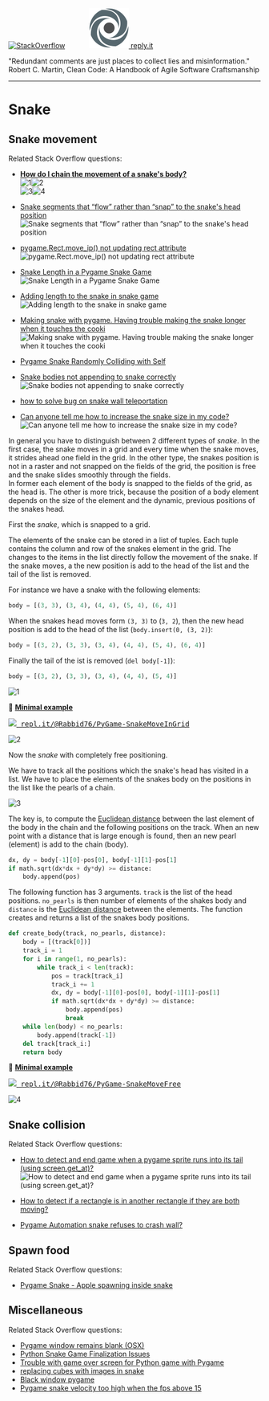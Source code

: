 [![StackOverflow](https://stackexchange.com/users/flair/7322082.png)](https://stackoverflow.com/users/5577765/rabbid76?tab=profile) &nbsp;&nbsp;&nbsp;&nbsp;&nbsp;&nbsp;&nbsp;&nbsp;&nbsp;&nbsp; [![reply.it](../../resource/logo/Repl_it_logo_80.png) reply.it](https://repl.it/repls/folder/PyGame%20Examples)

"Redundant comments are just places to collect lies and misinformation."  
Robert C. Martin, Clean Code: A Handbook of Agile Software Craftsmanship

---

# Snake

## Snake movement

Related Stack Overflow questions:

- **[How do I chain the movement of a snake's body?](https://stackoverflow.com/questions/62010434/how-do-i-chain-the-movement-of-a-snakes-body/62010435#62010435)**  
  ![1](https://i.stack.imgur.com/z9D7B.png)![2](https://i.stack.imgur.com/ZpKnj.gif)  
  ![3](https://i.stack.imgur.com/o1sqa.png)![4](https://i.stack.imgur.com/Q6zUm.gif)

- [Snake segments that “flow” rather than “snap” to the snake's head position](https://stackoverflow.com/questions/54273041/python-snake-segments-that-flow-rather-than-snap-to-the-snakes-head-positi/54276792#54276792)
  ![Snake segments that “flow” rather than “snap” to the snake's head position](https://i.stack.imgur.com/m4kJK.gif)

- [pygame.Rect.move_ip() not updating rect attribute](https://stackoverflow.com/questions/55036397/pygame-rect-move-ip-not-updating-rect-attribute/55046457#55046457)  
  ![pygame.Rect.move_ip() not updating rect attribute](https://i.stack.imgur.com/bMMK1.gif)

- [Snake Length in a Pygame Snake Game](https://stackoverflow.com/questions/55187822/snake-length-in-a-pygame-snake-game/55188306#55188306)  
  ![Snake Length in a Pygame Snake Game](https://i.stack.imgur.com/KdtpV.gif)

- [Adding length to the snake in snake game](https://stackoverflow.com/questions/56079171/adding-length-to-the-snake-in-snake-game/56079666#56079666)  
  ![Adding length to the snake in snake game](https://i.stack.imgur.com/AGr5q.gif)

- [Making snake with pygame. Having trouble making the snake longer when it touches the cooki](https://stackoverflow.com/questions/56927685/making-snake-with-pygame-having-trouble-making-the-snake-longer-when-it-touches/56939007#56939007)  
  ![Making snake with pygame. Having trouble making the snake longer when it touches the cooki](https://i.stack.imgur.com/OO76R.gif)

- [Pygame Snake Randomly Colliding with Self](https://stackoverflow.com/questions/58595706/pygame-snake-randomly-colliding-with-self/58596035#58596035)

- [Snake bodies not appending to snake correctly](https://stackoverflow.com/questions/60925569/snake-bodies-not-appending-to-snake-correctly/60934394#60934394)  
  ![Snake bodies not appending to snake correctly](https://i.stack.imgur.com/vUDx7.gif)

- [how to solve bug on snake wall teleportation](https://stackoverflow.com/questions/64624092/how-to-solve-bug-on-snake-wall-teleportation/64624385#64624385)

- [Can anyone tell me how to increase the snake size in my code?](https://stackoverflow.com/questions/65465695/can-anyone-tell-me-how-to-increase-the-snake-size-in-my-code/65466064#65466064)  
  ![Can anyone tell me how to increase the snake size in my code?](https://i.stack.imgur.com/bSk2B.gif)

In general you have to distinguish between 2 different types of _snake_. In the first case, the snake moves in a grid and every time when the snake moves, it strides ahead one field in the grid. In the other type, the snakes position is not in a raster and not snapped on the fields of the grid, the position is free and the snake slides smoothly through the fields.  
In former each element of the body is snapped to the fields of the grid, as the head is. The other is more trick, because the position of a body element depends on the size of the element and the dynamic, previous positions of the snakes head.

First the _snake_, which is snapped to a grid.

The elements of the snake can be stored in a list of tuples.  Each tuple contains the column and row of the snakes element in the grid. The changes to the items in the list directly follow the movement of the snake. If the snake moves, a the new position is add to the head of the list and the tail of the list is removed.  

For instance we have a snake with the following elements:

```py
body = [(3, 3), (3, 4), (4, 4), (5, 4), (6, 4)]
```

When the snakes head moves form `(3, 3)` to (`3, 2`), then the new head position is add to the head of the list (`body.insert(0, (3, 2)`):

```py
body = [(3, 2), (3, 3), (3, 4), (4, 4), (5, 4), (6, 4)]
```

Finally the tail of the ist is removed (`del body[-1]`):

```py
body = [(3, 2), (3, 3), (3, 4), (4, 4), (5, 4)]
```

![1](https://i.stack.imgur.com/z9D7B.png)

:scroll: **[Minimal example](../../examples/minimal_examples/pygame_minimal_snake_move_grid.py)**

<kbd>[![](https://i.stack.imgur.com/5jD0C.png) repl.it/@Rabbid76/PyGame-SnakeMoveInGrid](https://repl.it/@Rabbid76/PyGame-SnakeMoveInGrid#main.py)</kbd>

![2](https://i.stack.imgur.com/ZpKnj.gif)

Now the _snake_ with completely free positioning.

We have to track all the positions which the snake's head has visited in a list. We have to place the elements of the snakes body on the positions in the list like the pearls of a chain.

![3](https://i.stack.imgur.com/o1sqa.png)

The key is, to compute the [Euclidean distance](https://en.wikipedia.org/wiki/Euclidean_distance) between the last element of the body in the chain and the following positions on the track.
When an new point with a distance that is large enough is found, then an new pearl (element) is add to the chain (body).

```py
dx, dy = body[-1][0]-pos[0], body[-1][1]-pos[1]
if math.sqrt(dx*dx + dy*dy) >= distance:
    body.append(pos)
```

The following function has 3 arguments. `track` is the list of the head positions. `no_pearls` is then number of elements of the shakes body and `distance` is the [Euclidean distance](https://en.wikipedia.org/wiki/Euclidean_distance) between the elements. The function creates and returns a list of the snakes body positions.

```py
def create_body(track, no_pearls, distance):
    body = [(track[0])]
    track_i = 1
    for i in range(1, no_pearls):
        while track_i < len(track):
            pos = track[track_i]
            track_i += 1
            dx, dy = body[-1][0]-pos[0], body[-1][1]-pos[1]
            if math.sqrt(dx*dx + dy*dy) >= distance:
                body.append(pos)
                break
    while len(body) < no_pearls:
        body.append(track[-1])
    del track[track_i:]
    return body
```

:scroll: **[Minimal example](../../examples/minimal_examples/pygame_minimal_snake_move_free.py)**

<kbd>[![](https://i.stack.imgur.com/5jD0C.png) repl.it/@Rabbid76/PyGame-SnakeMoveFree](https://repl.it/@Rabbid76/PyGame-SnakeMoveFree#main.py)</kbd>

![4](https://i.stack.imgur.com/Q6zUm.gif)

## Snake collision

Related Stack Overflow questions:

- [How to detect and end game when a pygame sprite runs into its tail (using screen.get_at)?](https://stackoverflow.com/questions/54331922/how-to-detect-and-end-game-when-a-pygame-sprite-runs-into-its-tail-using-screen/54332544#54332544)  
  ![How to detect and end game when a pygame sprite runs into its tail (using screen.get_at)?](https://i.stack.imgur.com/PS4sx.gif)

- [How to detect if a rectangle is in another rectangle if they are both moving?](https://stackoverflow.com/questions/54920547/how-to-detect-if-a-rectangle-is-in-another-rectangle-if-they-are-both-moving/54930341#54930341)

- [Pygame Automation snake refuses to crash wall?](https://stackoverflow.com/questions/60015363/pygame-automation-snake-refuses-to-crash-wall/60015444#60015444)

## Spawn food

Related Stack Overflow questions:

- [Pygame Snake - Apple spawning inside snake](https://stackoverflow.com/questions/54429340/pygame-snake-apple-spawning-inside-snake/54466752#54466752)

## Miscellaneous

Related Stack Overflow questions:

- [Pygame window remains blank (OSX)](https://stackoverflow.com/questions/54605669/pygame-window-remains-blank-osx?noredirect=1)
- [Python Snake Game Finalization Issues](https://stackoverflow.com/questions/55424698/python-snake-game-finalization-issues/55424989#55424989)
- [Trouble with game over screen for Python game with Pygame](https://stackoverflow.com/questions/55436131/trouble-with-game-over-screen-for-python-game-with-pygame/55439324#55439324)
- [replacing cubes with images in snake](https://stackoverflow.com/questions/56108527/replacing-cubes-with-images-in-snake/56117700#56117700)
- [Black window pygame](https://stackoverflow.com/questions/56491605/black-window-pygame/56491726#56491726)
- [Pygame snake velocity too high when the fps above 15](https://stackoverflow.com/questions/61034515/pygame-snake-velocity-too-high-when-the-fps-above-15/61034931#61034931)